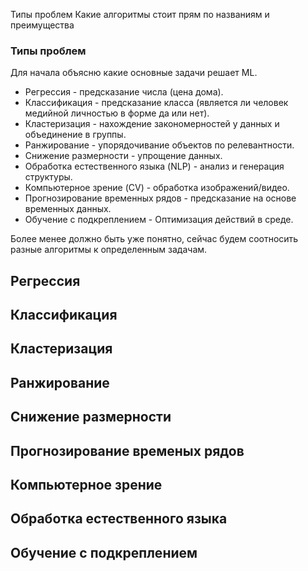 Типы проблем
	Какие алгоритмы стоит прям по названиям и преимущества

### Типы проблем

Для начала объясню какие основные задачи решает ML.
- Регрессия - предсказание числа (цена дома).
- Классификация - предсказание класса (является ли человек медийной личностью в форме да или нет).
- Кластеризация - нахождение закономерностей у данных и объединение в группы.
- Ранжирование - упорядочивание объектов по релевантности.
- Снижение размерности - упрощение данных.
- Обработка естественного языка (NLP) - анализ и генерация структуры.
- Компьютерное зрение (CV) - обработка изображений/видео.
- Прогнозирование временных рядов - предсказание на основе временных данных.
- Обучение с подкреплением - Оптимизация действий в среде.

Более менее должно быть уже понятно, сейчас будем соотносить разные алгоритмы к определенным задачам.

## Регрессия



## Классификация

## Кластеризация

## Ранжирование

## Снижение размерности

## Прогнозирование временых рядов

## Компьютерное зрение

## Обработка естественного языка

## Обучение с подкреплением






























